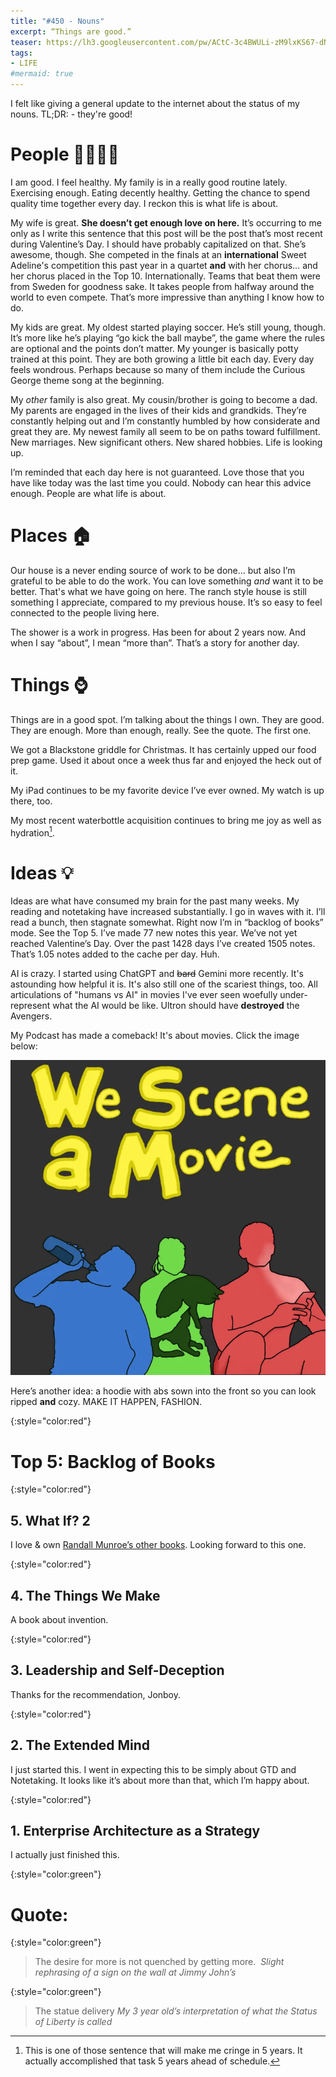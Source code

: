 ```yaml
---
title: "#450 - Nouns"
excerpt: “Things are good.”
teaser: https://lh3.googleusercontent.com/pw/ACtC-3c4BWULi-zM9lxKS67-dNnleIxiAlnF_incDd2J7qCYj2wLRv_llXCJ4iqTSZxXkqF8Y9kwDV4VOZ2EJZJhS5RzUxMO4xExDZbqffi-37j33jS-oL8f5DOyIq0a8LVP2R4YIEplaPhE1FiAJ_dPQUlkHA=w200
tags: 
- LIFE
#mermaid: true
---
```


I felt like giving a general update to the internet about the status of my nouns. TL;DR: - they're good!

# People 👨‍👩‍👧‍👦

I am good. I feel healthy. My family is in a really good routine lately. Exercising enough. Eating decently healthy. Getting the chance to spend quality time together every day. I reckon this is what life is about.

My wife is great. **She doesn’t get enough love on here.** It’s occurring to me only as I write this sentence that this post will be the post that’s most recent during Valentine’s Day. I should have probably capitalized on that. She’s awesome, though. She competed in the finals at an **international** Sweet Adeline's competition this past year in a quartet **and** with her chorus… and her chorus placed in the Top 10. Internationally. Teams that beat them were from Sweden for goodness sake. It takes people from halfway around the world to even compete. That’s more impressive than anything I know how to do.

My kids are great. My oldest started playing soccer. He’s still young, though. It’s more like he’s playing “go kick the ball maybe”, the game where the rules are optional and the points don’t matter. My younger is basically potty trained at this point. They are both growing a little bit each day. Every day feels wondrous. Perhaps because so many of them include the Curious George theme song at the beginning.

My *other* family is also great. My cousin/brother is going to become a dad. My parents are engaged in the lives of their kids and grandkids. They’re constantly helping out and I’m constantly humbled by how considerate and great they are. My newest family all seem to be on paths toward fulfillment. New marriages. New significant others. New shared hobbies. Life is looking up. 

I’m reminded that each day here is not guaranteed. Love those that you have like today was the last time you could. Nobody can hear this advice enough. People are what life is about.

# Places 🏠

Our house is a never ending source of work to be done… but also I’m grateful to be able to do the work. You can love something *and* want it to be better. That's what we have going on here. The ranch style house is still something I appreciate, compared to my previous house. It’s so easy to feel connected to the people living here.

The shower is a work in progress. Has been for about 2 years now. And when I say “about”, I mean “more than”. That’s a story for another day.

# Things ⌚️

Things are in a good spot. I’m talking about the things I own. They are good. They are enough. More than enough, really. See the quote. The first one.

We got a Blackstone griddle for Christmas. It has certainly upped our food prep game. Used it about once a week thus far and enjoyed the heck out of it. 

My iPad continues to be my favorite device I’ve ever owned. My watch is up there, too.

My most recent waterbottle acquisition continues to bring me joy as well as hydration[^1].

[^1]: This is one of those sentence that will make me cringe in 5 years. It actually accomplished that task 5 years ahead of schedule.

# Ideas 💡

Ideas are what have consumed my brain for the past many weeks. My reading and notetaking have increased substantially. I go in waves with it. I’ll read a bunch, then stagnate somewhat. Right now I’m in “backlog of books” mode. See the Top 5. I’ve made 77 new notes this year. We’ve not yet reached Valentine’s Day. Over the past 1428 days I’ve created 1505 notes. That’s 1.05 notes added to the cache per day. Huh.

AI is crazy. I started using ChatGPT and ~~bard~~ Gemini more recently. It's astounding how helpful it is. It's also still one of the scariest things, too. All articulations of "humans vs AI" in movies I've ever seen woefully under-represent what the AI would be like. Ultron should have **destroyed** the Avengers.

My Podcast has made a comeback! It's about movies. Click the image below:

<a href="https://shows.acast.com/we-scene-a-movie"><img src="/assets/images/448-pod.png" alt="cover"/></a>

Here’s another idea: a hoodie with abs sown into the front so you can look ripped **and** cozy. MAKE IT HAPPEN, FASHION.

{:style="color:red"}

# Top 5: Backlog of Books

{:style="color:red"}

## 5. What If? 2

I love & own [Randall Munroe’s other books](https://xkcd.com/books/). Looking forward to this one.

{:style="color:red"}

## 4. The Things We Make

A book about invention.

{:style="color:red"}

## 3. Leadership and Self-Deception

Thanks for the recommendation, Jonboy.

{:style="color:red"}

## 2. The Extended Mind

I just started this. I went in expecting this to be simply about GTD and Notetaking. It looks like it’s about more than that, which I’m happy about.

{:style="color:red"}

## 1. Enterprise Architecture as a Strategy

I actually just finished this.

{:style="color:green"}

# **Quote:**

{:style="color:green"}

> The desire for more is not quenched by getting more. 
> <cite>Slight rephrasing of a sign on the wall at Jimmy John’s</cite>

{:style="color:green"}

> The statue delivery
> <cite>My 3 year old’s interpretation of what the Status of Liberty is called</cite>